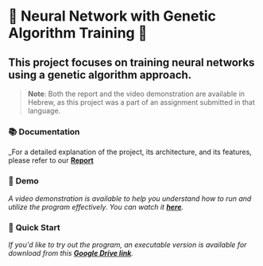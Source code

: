 # 🌟 Neural Network with Genetic Algorithm Training 🌟
## This project focuses on training neural networks using a genetic algorithm approach.
> **Note**: Both the report and the video demonstration are available in Hebrew, as this project was a part of an assignment submitted in that language.

### 📚 **Documentation**
_For a detailed explanation of the project, its architecture, and its features, please refer to our [**Report**](Report(Hebrew)/Identify_patterns_using_nn.pdf)
### 🎥 **Demo**
_A video demonstration is available to help you understand how to run and utilize the program effectively. You can watch it [**here**](https://www.youtube.com/watch?v=X45aitACju0)._


### 🚀 **Quick Start**
_If you'd like to try out the program, an executable version is available for download from this [**Google Drive link**]([https://drive.google.com/drive/folders/1IJQXZ8kennlluNSdHSD-fuaQ_BIYOo8H?usp=drive_link](https://drive.google.com/drive/folders/1zjVoZISxNJmYD2GHkx-n5Hl-vtXxkLpH?usp=sharing))._


